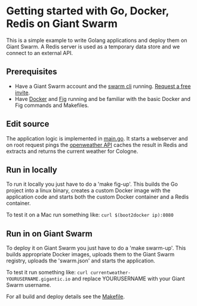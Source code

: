 # Getting started with Go, Docker, Redis on Giant Swarm

This is a simple example to write Golang applications and deploy them on Giant Swarm. A Redis server is used as a temporary data store and we connect to an external API.

## Prerequisites

* Have a Giant Swarm account and the [swarm cli](http://docs.giantswarm.io/installation/gettingstarted/#installing-the-cli) running. [Request a free invite](https://giantswarm.io/).
* Have [Docker](https://docs.docker.com/installation/) and [Fig](http://www.fig.sh/) running and be familiar with the basic Docker and Fig commands and Makefiles.

## Edit source

The application logic is implemented in [main.go](main.go). It starts a webserver and on root request pings the [openweather API](http://api.openweathermap.org/data/2.5/weather?q=Cologne) caches the result in Redis and extracts and returns the current weather for Cologne.

## Run in locally
To run it locally you just have to do a 'make fig-up'. This builds the Go project into a linux binary, creates a custom Docker image with the application code and starts both the custom Docker container and a Redis container.

To test it on a Mac run something like: `curl $(boot2docker ip):8080` 

## Run in on Giant Swarm
To deploy it on Giant Swarm you just have to do a 'make swarm-up'. This builds appropriate Docker images, uploads them to the Giant Swarm registry, uploads the 'swarm.json' and starts the application.

To test it run something like: `curl currentweather-YOURUSERNAME.gigantic.io` and replace YOURUSERNAME with your Giant Swarm username.

For all build and deploy details see the [Makefile](Makefile).